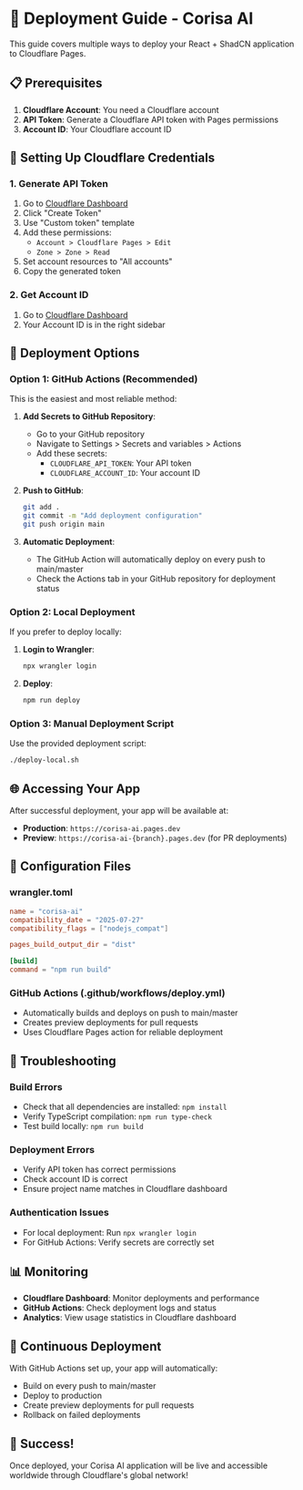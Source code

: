 # 🚀 Deployment Guide - Corisa AI

This guide covers multiple ways to deploy your React + ShadCN application to Cloudflare Pages.

## 📋 Prerequisites

1. **Cloudflare Account**: You need a Cloudflare account
2. **API Token**: Generate a Cloudflare API token with Pages permissions
3. **Account ID**: Your Cloudflare account ID

## 🔑 Setting Up Cloudflare Credentials

### 1. Generate API Token
1. Go to [Cloudflare Dashboard](https://dash.cloudflare.com/profile/api-tokens)
2. Click "Create Token"
3. Use "Custom token" template
4. Add these permissions:
   - `Account > Cloudflare Pages > Edit`
   - `Zone > Zone > Read`
5. Set account resources to "All accounts"
6. Copy the generated token

### 2. Get Account ID
1. Go to [Cloudflare Dashboard](https://dash.cloudflare.com)
2. Your Account ID is in the right sidebar

## 🚀 Deployment Options

### Option 1: GitHub Actions (Recommended)

This is the easiest and most reliable method:

1. **Add Secrets to GitHub Repository**:
   - Go to your GitHub repository
   - Navigate to Settings > Secrets and variables > Actions
   - Add these secrets:
     - `CLOUDFLARE_API_TOKEN`: Your API token
     - `CLOUDFLARE_ACCOUNT_ID`: Your account ID

2. **Push to GitHub**:
   ```bash
   git add .
   git commit -m "Add deployment configuration"
   git push origin main
   ```

3. **Automatic Deployment**:
   - The GitHub Action will automatically deploy on every push to main/master
   - Check the Actions tab in your GitHub repository for deployment status

### Option 2: Local Deployment

If you prefer to deploy locally:

1. **Login to Wrangler**:
   ```bash
   npx wrangler login
   ```

2. **Deploy**:
   ```bash
   npm run deploy
   ```

### Option 3: Manual Deployment Script

Use the provided deployment script:

```bash
./deploy-local.sh
```

## 🌐 Accessing Your App

After successful deployment, your app will be available at:
- **Production**: `https://corisa-ai.pages.dev`
- **Preview**: `https://corisa-ai-{branch}.pages.dev` (for PR deployments)

## 🔧 Configuration Files

### wrangler.toml
```toml
name = "corisa-ai"
compatibility_date = "2025-07-27"
compatibility_flags = ["nodejs_compat"]

pages_build_output_dir = "dist"

[build]
command = "npm run build"
```

### GitHub Actions (.github/workflows/deploy.yml)
- Automatically builds and deploys on push to main/master
- Creates preview deployments for pull requests
- Uses Cloudflare Pages action for reliable deployment

## 🐛 Troubleshooting

### Build Errors
- Check that all dependencies are installed: `npm install`
- Verify TypeScript compilation: `npm run type-check`
- Test build locally: `npm run build`

### Deployment Errors
- Verify API token has correct permissions
- Check account ID is correct
- Ensure project name matches in Cloudflare dashboard

### Authentication Issues
- For local deployment: Run `npx wrangler login`
- For GitHub Actions: Verify secrets are correctly set

## 📊 Monitoring

- **Cloudflare Dashboard**: Monitor deployments and performance
- **GitHub Actions**: Check deployment logs and status
- **Analytics**: View usage statistics in Cloudflare dashboard

## 🔄 Continuous Deployment

With GitHub Actions set up, your app will automatically:
- Build on every push to main/master
- Deploy to production
- Create preview deployments for pull requests
- Rollback on failed deployments

## 🎉 Success!

Once deployed, your Corisa AI application will be live and accessible worldwide through Cloudflare's global network!